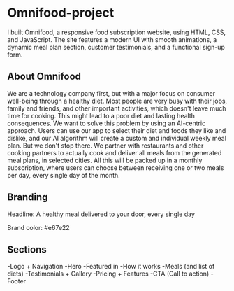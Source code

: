 # Omnifood-project
I built Omnifood, a responsive food subscription website, using HTML, CSS, and JavaScript. The site features a modern UI with smooth animations, a dynamic meal plan section, customer testimonials, and a functional sign-up form. 


## About Omnifood

We are a technology company first, but with a major focus on consumer well-being through a healthy diet. Most people are very busy with their jobs, family and friends, and other important activities, which doesn't leave much time for cooking. This might lead to a poor diet and lasting health consequences. We want to solve this problem by using an AI-centric approach. Users can use our app to select their diet and foods they like and dislike, and our AI algorithm will create a custom and individual weekly meal plan. But we don't stop there. We partner with restaurants and other cooking partners to actually cook and deliver all meals from the generated meal plans, in selected cities. All this will be packed up in a monthly subscription, where users can choose between receiving one or two meals per day, every single day of the month.


## Branding

Headline: A healthy meal delivered to your door, every single day

Brand color: #e67e22


## Sections

-Logo + Navigation
-Hero
-Featured in
-How it works
-Meals (and list of diets)
-Testimonials + Gallery
-Pricing + Features
-CTA (Call to action)
-Footer
